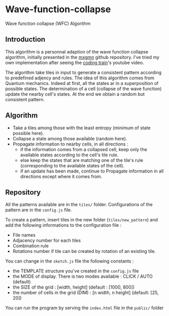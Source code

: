 # Wave-function-collapse
Wave function collapse (WFC) Algorithm 

## Introduction

This algorithm is a personnal adaption of the wave function collapse algorithm, initially presented in the [mxgmn](https://github.com/mxgmn/WaveFunctionCollapse) github repository.
I've tried my own implementation after seeing the [coding train](https://www.youtube.com/watch?v=rI_y2GAlQFM)'s youtube video.

The algorithm take tiles in input to generate a consistent pattern according to predefined adjency and rules. The idea of this algorithm comes from Quantum mechanics. Indeed at first, all the states ar in a superposition of possible states. The determination of a cell (collapse of the wave function) update the nearby cell's states. At the end we obtain a random but consistent pattern.

## Algorithm

- Take a tiles among those with the least entropy (minimum of state possible here).
- Collapse a state among those available (random here).
- Propagate information to nearby cells, in all directions :
  - if the information comes from a collapsed cell, keep only the available states according to the cell's tile rule.
  - else keep the states that are matching one of the tile's rule (corresponding to the available states of the cell).
  - if an update has been made, continue to Propagate information in all directions except where it comes from.


## Repository

All the patterns available are in the `tiles/` folder. 
Configurations of the pattern are in the `config.js` file.

To create a pattern, insert tiles in the new folder (`tiles/new_pattern`) and add the following informations to the configuration file : 
- File names 
- Adjacency number for each tiles 
- Combination rule 
- Rotations number if tile can be created by rotation of an existing tile.

You can change in the `sketch.js` file the following constants :
- the TEMPLATE structure you've created in the `config.js` file
- the MODE of display. There is two modes available : CLICK / AUTO (default) 
- the SIZE of the grid : [width, height] (default : [1000, 800])
- the number of cells in the grid (DIM) : [n width, n height] (default: [25, 20])

You can run the program by serving the `index.html` file in the `public/` folder